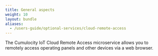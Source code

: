 ```yaml
---
title: General aspects
weight: 10
layout: bundle
aliases:
  - /users-guide/optional-services/cloud-remote-access
---
```


The Cumulocity IoT Cloud Remote Access microservice allows you to remotely access operating panels and other devices via a web browser.



